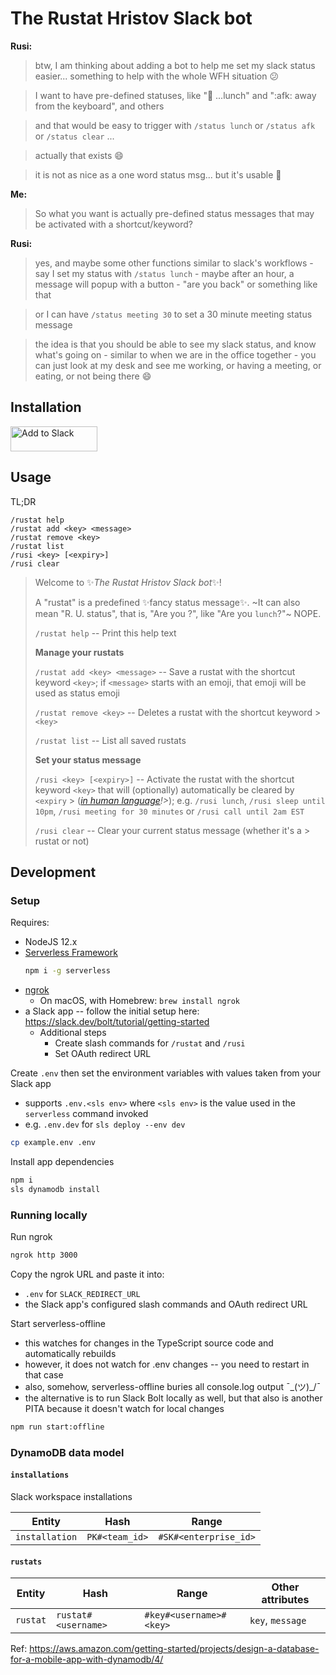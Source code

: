 # The Rustat Hristov Slack bot

**Rusi:**
> btw, I am thinking about adding a bot to help me set my slack status easier... something to help with the whole WFH situation :confused:

> I want to have pre-defined statuses, like ":hamburger: ...lunch" and ":afk: away from the keyboard", and others

> and that would be easy to trigger with `/status lunch` or `/status afk` or `/status clear` ...

> actually that exists :smile:

> it is not as nice as a one word status msg... but it's usable :slightly_smiling_face:

**Me:**
> So what you want is actually pre-defined status messages that may be activated with a shortcut/keyword?

**Rusi:**
> yes, and maybe some other functions similar to slack's workflows - say I set my status with `/status lunch` - maybe after an hour, a message will popup with a button - "are you back" or something like that

> or I can have `/status meeting 30` to set a 30 minute meeting status message

> the idea is that you should be able to see my slack status, and know what's going on - similar to when we are in the office together - you can just look at my desk and see me working, or having a meeting, or eating, or not being there :smile:

## Installation

<a href="https://slack.com/oauth/v2/authorize?client_id=426270598675.1023720930629&scope=chat:write,commands,incoming-webhook,users.profile:read&user_scope=users.profile:read,users.profile:write,users:read"><img alt="Add to Slack" height="40" width="139" src="https://platform.slack-edge.com/img/add_to_slack.png" srcset="https://platform.slack-edge.com/img/add_to_slack.png 1x, https://platform.slack-edge.com/img/add_to_slack@2x.png 2x"></a>

## Usage

TL;DR
```
/rustat help
/rustat add <key> <message>
/rustat remove <key>
/rustat list
/rusi <key> [<expiry>]
/rusi clear
```

> Welcome to :sparkles:*The Rustat Hristov Slack bot*:sparkles:!
> 
> A "rustat" is a predefined :sparkles:fancy status message:sparkles:. ~It can also mean "R. U. status", that is, "Are you <status>?", like "Are you `lunch`?"~ NOPE.
> 
> `/rustat help` -- Print this help text
> 
> **Manage your rustats**
>
> `/rustat add <key> <message>` -- Save a rustat with the shortcut keyword `<key>`; if `<message>` starts with an emoji, that emoji will be used as status emoji
>
> `/rustat remove <key>` -- Deletes a rustat with the shortcut keyword > `<key>`
>
> `/rustat list` -- List all saved rustats
> 
> **Set your status message**
>
> `/rusi <key> [<expiry>]` -- Activate the rustat with the shortcut keyword `<key>` that will (optionally) automatically be cleared by `<expiry` > (_[in human language](https://github.com/wanasit/chrono)!>_); e.g. `/rusi lunch`, `/rusi sleep until 10pm`, `/rusi meeting for 30 minutes` or `/rusi call until 2am EST`
>
> `/rusi clear` -- Clear your current status message (whether it's a > rustat or not)

## Development

### Setup

Requires:
- NodeJS 12.x
- [Serverless Framework](https://serverless.com/framework/docs/getting-started#install-via-npm)
    ```sh
    npm i -g serverless
    ```
- [ngrok](https://ngrok.com/)
  - On macOS, with Homebrew: `brew install ngrok`
- a Slack app -- follow the initial setup here: https://slack.dev/bolt/tutorial/getting-started
  - Additional steps
    - Create slash commands for `/rustat` and `/rusi`
    - Set OAuth redirect URL

Create `.env` then set the environment variables with values taken from your Slack app
- supports `.env.<sls env>` where `<sls env>` is the value used in the `serverless` command invoked
- e.g. `.env.dev` for `sls deploy --env dev`
```sh
cp example.env .env
```

Install app dependencies
```sh
npm i
sls dynamodb install
```

### Running locally

Run ngrok
```sh
ngrok http 3000
```

Copy the ngrok URL and paste it into:
- `.env` for `SLACK_REDIRECT_URL`
- the Slack app's configured slash commands and OAuth redirect URL

Start serverless-offline
- this watches for changes in the TypeScript source code and automatically rebuilds
- however, it does not watch for .env changes -- you need to restart in that case
- also, somehow, serverless-offline buries all console.log output ¯\_(ツ)_/¯
- the alternative is to run Slack Bolt locally as well, but that also is another PITA because it doesn't watch for local changes
```sh
npm run start:offline
```

### DynamoDB data model

#### `installations`

Slack workspace installations

| Entity         | Hash           | Range                 |
|----------------|----------------|-----------------------|
| `installation` | `PK#<team_id>` | `#SK#<enterprise_id>` |

#### `rustats`

| Entity                    | Hash                  | Range                   | Other attributes |
|---------------------------|-----------------------|-------------------------|------------------|
| `rustat`                  | `rustat#<username>`   | `#key#<username>#<key>` | `key`, `message` |

Ref: https://aws.amazon.com/getting-started/projects/design-a-database-for-a-mobile-app-with-dynamodb/4/
